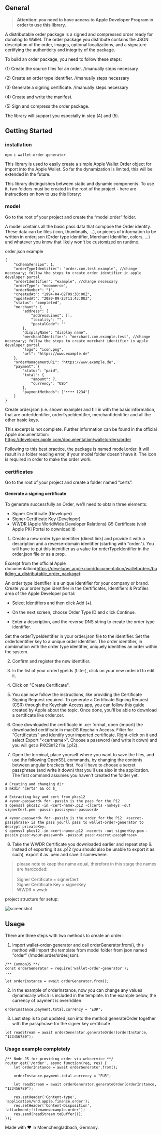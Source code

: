 ## General

> **Attention: you need to have access to Apple Developer Program in order to use this library.**

A distributable order package is a signed and compressed order ready for donating to Wallet. The order package you distribute contains the JSON description of the order, images, optional localizations, and a signature certifying the authenticity and integrity of the package.

To build an order package, you need to follow these steps:

(1) Create the source files for an order. //manually steps necessary

(2) Create an order type identifier. //manually steps necessary

(3) Generate a signing certificate. //manually steps necessary

(4) Create and write the manifest.

(5) Sign and compress the order package.

The library will support you especially in step (4) and (5).

## Getting Started

### installation

```
npm i wallet-order-generator
```

This library is used to easily create a simple Apple Wallet Order object for import into the Apple Wallet. So far the dynamization is limited, this will be extended in the future.

This library distinguishes between static and dynamic components. To use it, two folders must be created in the root of the project - here are instructions on how to use this library:

### model
Go to the root of your project and create the “model.order” folder.

A model contains all the basic pass data that compose the Order identity. These data can be files (icon, thumbnails, ...), or pieces of information to be written in order.json (Order type identifier, Merchant Identifier, colors, ...) and whatever you know that likely won't be customized on runtime.

order.json example
```
{
    "schemaVersion": 1,
    "orderTypeIdentifier": "order.com.test.example", //change necessary; follow the steps to create order identifier in apple developer portal
    "orderIdentifier": "example", //change necessary
    "orderType": "ecommerce",
    "orderNumber": "1",
    "createdAt": "1994-04-02T09:30:00Z",
    "updatedAt": "2020-09-23T11:43:00Z",
    "status": "completed",
    "merchant": {
        "address": {
            "addressLines": [],
            "locality": "",
            "postalCode": ""
        },
        "displayName": "display name",
        "merchantIdentifier": "merchant.com.example.test", //change necessary; follow the steps to create merchant identifier in apple developer portal
        "logo": "icon.png",
        "url": "https://www.example.de"
    },
    "orderManagementURL": "https://www.example.de",
    "payment": {
        "status": "paid",
        "total": {
            "amount": 7,
            "currency": "USD"
        },
        "paymentMethods": ["•••• 1234"]
    }
}
```
Create order.json (i.e. shown example) and fill in with the basic information, that are orderIdentifier, orderTypeIdentifier, merchantIdentifier and all the other basic keys.

This excerpt is not complete. Further information can be found in the official Apple documentation: https://developer.apple.com/documentation/walletorders/order

Following to this best practice, the package is named model.order. It will result in a folder reading error, if your model folder doesn't have it.
The icon is required in order to make the order work.

### certificates

Go to the root of your project and create a folder named “certs”.

#### Generate a signing certificate
To generate successfully an Order, we'll need to obtain three elements:

- Signer Certificate (Developer)
- Signer Certificate Key (Developer)
- WWDR (Apple WorldWide Developer Relations) G5 Certificate (visit Apple PKI Portal to download it)

1. Create a new order type identifier (direct link) and provide it with a description and a reverse-domain identifier (starting with "order."). You will have to put this identifier as a value for orderTypeIdentifier in the order.json file or as a prop.

Excerpt from the official Apple documentation(https://developer.apple.com/documentation/walletorders/building_a_distributable_order_package):

An order type identifier is a unique identifier for your company or brand. Create your order type identifier in the Certificates, Identifiers & Profiles area of the Apple Developer portal:

- Select Identifiers and then click Add (+).

- On the next screen, choose Order Type ID and click Continue.

- Enter a description, and the reverse DNS string to create the order type identifier.

Set the orderTypeIdentifier in your order.json file to the identifier. Set the orderIdentifier key to a unique order identifier. The order identifier, in combination with the order type identifier, uniquely identifies an order within the system.

2. Confirm and register the new identifier.

3. In the list of your orderTypeIds (filter), click on your new order id to edit it.

4. Click on "Create Certificate".

5. You can now follow the instructions, like providing the Certificate Signing Request required. To generate a Certificate Signing Request (CSR) through the Keychain Access.app, you can follow this guide created by Apple about the topic. Once done, you'll be able to download a certificate like order.cer.

6. Once downloaded the certificate in .cer format, open (import) the downloaded certificate in macOS Keychain Access. Filter for "Certificates" and identify your imported certificate. Right-click on it and select Export "\<certname\>". Choose a password (and write it down) and you will get a PKCS#12 file (.p12).

7. Open the terminal, place yourself where you want to save the files, and use the following OpenSSL commands, by changing the contents between angular brackets first. You'll have to choose a secret passphrase (and write it down) that you'll use also in the application. The first command assumes you haven't created the folder yet.

````
# Creating and changing dir
$ mkdir "certs" && cd $_

# Extracting key and cert from pkcs12
# <your-password> for -passin is the pass for the P12
$ openssl pkcs12 -in <cert-name>.p12 -clcerts -nokeys -out signerCert.pem -passin pass:<your-password>

# <your-password> for -passin is the order for the P12. <secret-passphrase> is the pass you'll pass to wallet-order-generator to decrypt privateKey.
$ openssl pkcs12 -in <cert-name>.p12 -nocerts -out signerKey.pem -passin pass:<your-password> -passout pass:<secret-passphrase>
````

8. Take the WWDR Certificate you downloaded earlier and repeat step 6. Instead of exporting it as .p12 (you should also be unable to export it as such), export it as .pem and save it somewhere.

> please note to keep the name equal, therefore in this stage the names are hardcoded: <br>
> <br>Signer Certificate = signerCert
> <br>Signer Certificate Key = signerKey
> <br>WWDR = wwdr

project structure for setup:

![screenshot](./docs/wallet-order-generator.drawio.png)

## Usage 

There are three steps with two methods to create an order:

1) Import wallet-order-generator and call orderGenerator.from(), this method will import the template from model folder from json named "order" (/model.order/order.json).
```
/** CommonJS **/
const orderGenerator = require('wallet-order-generator');
...

let orderInstance = await orderGenerator.from();
```

2) In the example of orderInstance, now you can change any values dynamically which is included in the template. In the example below, the currency of payment is overridden.
```
orderInstance.payment.total.currency = "EUR";
```
3) Last step is to put updated json into the method generateOrder together with the passphrase for the signer key certificate
```
let readStream = await orderGenerator.generateOrder(orderInstance, "123456789");
```
### Usage example completely

```
/** Node JS for providing order via webservice **/
router.get('/order', async function(req, res) {
    let orderInstance = await orderGenerator.from();

    orderInstance.payment.total.currency = "EUR";

    let readStream = await orderGenerator.generateOrder(orderInstance, "123456789");

    res.setHeader('Content-type', 'application/vnd.apple.finance.order');
    res.setHeader('Content-Disposition', 'attachment;filename=example.order');
    res.send(readStream.toBuffer());
});
```

Made with ❤️ in Moenchengladbach, Germany.